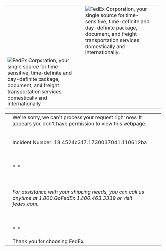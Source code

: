 |     |     |
| --- | --- |
|     | ![FedEx Corporation, your single source for time-sensitive, time-definite and day-definite package, document, and freight transportation services domestically and internationally.](/waf/failover-objects/corp_logo.gif) |
| ![FedEx Corporation, your single source for time-sensitive, time-definite and day-definite package, document, and freight transportation services domestically and internationally.](/waf/failover-objects/spacer.gif) |

|     |     |
| --- | --- |
|     | We're sorry, we can't process your request right now. It appears you don't have permission to view this webpage.<br><br>  <br>Incident Number: 18.4524c317.1730037041.110612ba  <br>  <br>  <br><br>* * *<br><br>  <br>  <br>For assistance with your shipping needs, you can call us anytime at 1.800.GoFedEx 1.800.463.3339 or visit fedex.com.  <br>  <br>  <br><br>* * *<br><br>Thank you for choosing FedEx. |